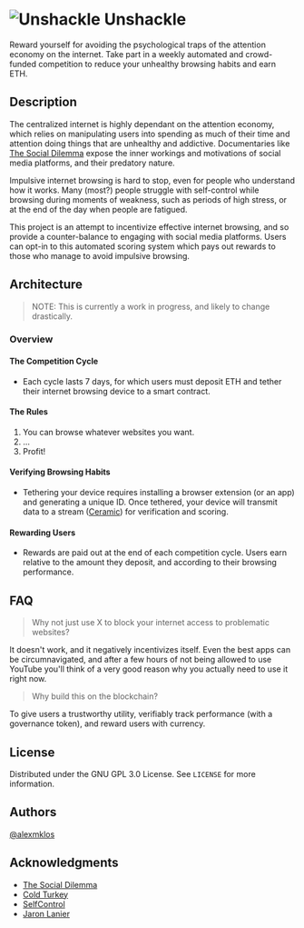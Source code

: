# ![](https://i.imgur.com/AgSENFe.png "Unshackle") Unshackle

Reward yourself for avoiding the psychological traps of the attention economy on the internet. Take part in a weekly automated and crowd-funded competition to reduce your unhealthy browsing habits and earn ETH.

## Description

The centralized internet is highly dependant on the attention economy, which relies on manipulating users into spending as much of their time and attention doing things that are unhealthy and addictive. Documentaries like [The Social Dilemma](https://www.thesocialdilemma.com/) expose the inner workings and motivations of social media platforms, and their predatory nature.

Impulsive internet browsing is hard to stop, even for people who understand how it works. Many (most?) people struggle with self-control while browsing during moments of weakness, such as periods of high stress, or at the end of the day when people are fatigued.

This project is an attempt to incentivize effective internet browsing, and so provide a counter-balance to engaging with social media platforms. Users can opt-in to this automated scoring system which pays out rewards to those who manage to avoid impulsive browsing.

## Architecture

> NOTE: This is currently a work in progress, and likely to change drastically.

### Overview

#### The Competition Cycle

- Each cycle lasts 7 days, for which users must deposit ETH and tether their internet browsing device to a smart contract.

#### The Rules

1. You can browse whatever websites you want.
2. ...
3. Profit!

#### Verifying Browsing Habits

- Tethering your device requires installing a browser extension (or an app) and generating a unique ID. Once tethered, your device will transmit data to a stream ([Ceramic](https://ceramic.network/)) for verification and scoring.

#### Rewarding Users

- Rewards are paid out at the end of each competition cycle. Users earn relative to the amount they deposit, and according to their browsing performance.

## FAQ

> Why not just use X to block your internet access to problematic websites?

It doesn't work, and it negatively incentivizes itself. Even the best apps can be circumnavigated, and after a few hours of not being allowed to use YouTube you'll think of a very good reason why you actually need to use it right now.

> Why build this on the blockchain?

To give users a trustworthy utility, verifiably track performance (with a governance token), and reward users with currency.

## License

Distributed under the GNU GPL 3.0 License. See `LICENSE` for more information.

## Authors

[@alexmklos](https://twitter.com/alexmklos)

## Acknowledgments

- [The Social Dilemma](https://www.thesocialdilemma.com/)
- [Cold Turkey](https://getcoldturkey.com/)
- [SelfControl](https://selfcontrolapp.com/)
- [Jaron Lanier](http://www.jaronlanier.com/)